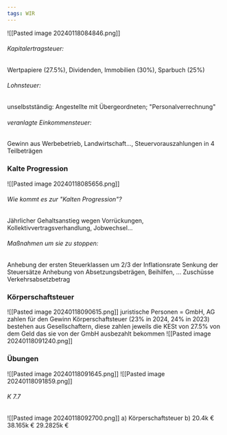```yaml
---
tags: WIR
---
```

![[Pasted image 20240118084846.png]]

###### Kapitalertragsteuer: 
Wertpapiere (27.5%), Dividenden, Immobilien (30%), Sparbuch (25%)
###### Lohnsteuer: 
unselbstständig: Angestellte mit Übergeordneten; "Personalverrechnung"
###### veranlagte Einkommensteuer:
Gewinn aus Werbebetrieb, Landwirtschaft..., Steuervorauszahlungen in 4 Teilbeträgen


### Kalte Progression
![[Pasted image 20240118085656.png]]

###### Wie kommt es zur "Kalten Progression"?
Jährlicher Gehaltsanstieg wegen Vorrückungen, Kollektivvertragsverhandlung, Jobwechsel...
###### Maßnahmen um sie zu stoppen:
Anhebung der ersten Steuerklassen um 2/3 der Inflationsrate
Senkung der Steuersätze
Anhebung von Absetzungsbeträgen, Beihilfen, ...
Zuschüsse
Verkehrsabsetzbetrag

### Körperschaftsteuer
![[Pasted image 20240118090615.png]]
juristische Personen = GmbH, AG zahlen für den Gewinn Körperschaftsteuer (23% in 2024, 24% in 2023)
bestehen aus Gesellschaftern, diese zahlen jeweils die KESt von 27.5% von dem Geld das sie von der GmbH ausbezahlt bekommen
![[Pasted image 20240118091240.png]]


### Übungen
![[Pasted image 20240118091645.png]]
![[Pasted image 20240118091859.png]]

###### K 7.7
![[Pasted image 20240118092700.png]]
a) Körperschaftsteuer
b)
20.4k €
38.165k €
29.2825k €